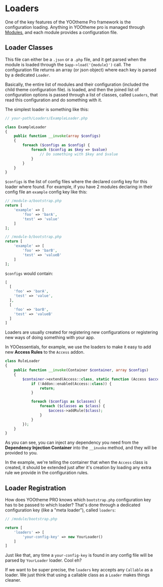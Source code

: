 # Loaders

One of the key features of the YOOtheme Pro framework is the configuration loading. Anything in YOOtheme pro is managed
through [Modules](https://yootheme.com/support/yootheme-pro/joomla/developers-modules), and each module provides a
configuration file.


## Loader Classes

This file can either be a `.json` or a `.php` file, and it get parsed when the module is loaded through
the `$app->load('{module}')` call. The configuration file returns an array (or json object) where each key is parsed by
a dedicated `Loader`.

Basically, the entire list of modules and their configuration (included the child theme configuration file). is loaded,
and then the joined list of configuration options is passed through a list of classes, called `Loaders`, that read this
configuration and do something with it.

The simplest loader is something like this:

```php
// your-path/Loaders/ExampleLoader.php

class ExampleLoader
{
    public function __invoke(array $configs)
    {
        foreach ($configs as $config) {
            foreach ($config as $key => $value)
                // Do something with $key and $value
            }
        }
    }
}
```

`$configs` is the list of config files where the declared config key for this loader where found. For example, if you
have 2 modules declaring in their config file an `example` config key like this:

```php
// /module-a/bootstrap.php
return [
    'example' => [
        'foo' => 'barA',
        'test' => 'value'
    ]
];
```

```php
// /module-b/bootstrap.php
return [
    'example' => [
        'foo' => 'barB',
        'test' => 'valueB'
    ]
];
```

`$configs` would contain:

```php
[
  [
    'foo' => 'barA',
    'test' => 'value',
  ],
  [
    'foo' => 'barB',
    'test' => 'valueB'
  ]
]
```

Loaders are usually created for registering new configurations or registering new ways of doing something with your app.

In YOOessentials, for example, we use the loaders to make it easy to add new **Access Rules** to the `Access` addon.

```php
class RuleLoader
{
    public function __invoke(Container $container, array $configs)
    {
        $container->extend(Access::class, static function (Access $access, $app) use ($configs) {
            if (!Addon::enabled(Access::class)) {
                return;
            }

            foreach ($configs as $classes) {
                foreach ($classes as $class) {
                    $access->addRule($class);
                }
            }
        });
    }
}
```

As you can see, you can inject any dependency you need from the **Dependency Injection Container** into the `__invoke` method, and they will be provided to you.

In the example, we're telling the container that when the `Access` class is created, it should be extended just after it's creation by loading any extra rule we provide in the configuration rules.

## Loader Registration

How does YOOtheme PRO knows which `bootstrap.php` configuration key has to be passed to which loader?
That's done through a dedicated configuration key (like a "meta loader"), called `loaders`:

```php
// /module/bootstrap.php

return [
    'loaders' => [
        'your-config-key' => new YourLoader()
    ]
]
```

Just like that, any time a `your-config-key` is found in any config file will be parsed by `YourLoader` loader. Cool eh?

If we want to be super precise, the `loaders` key accepts any `Callable` as a loader. We just think that using a callable class as a `Loader` makes things cleaner.

